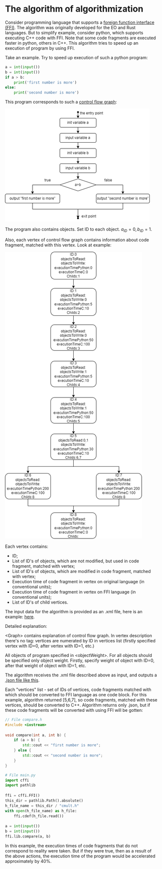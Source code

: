 # The algorithm of algorithmization

Сonsider programming language that supports a [foreign function interface (FFI)](https://levelup.gitconnected.com/what-is-ffi-foreign-function-interface-an-intuitive-explanation-7327444e347a). The algorithm was originally developed for the EO and Rust languages. But to simplify example, consider python, which supports executing C++ code with FFI. Note that some code fragments are executed faster in python, others in C++. This algorithm tries to speed up an execution of program by using FFI.

Take an example. Try to speed up execution of such a python program:

```py
a = int(input())
b = int(input())
if a > b:
    print('first number is more')
else:
    print('second number is more')
```

This program corresponds to such a [control flow graph](https://www.geeksforgeeks.org/software-engineering-control-flow-graph-cfg/):

![simple control flow graph](resources/simple_example_cfg.png)

The program also contains objects. Set ID to each object. $a_{ID}=0,b_{ID}=1$.

Also, each vertex of control flow graph contains information about code fragment, matched with this vertex. Look at example:

![parametrized control flow graph](resources/simple_example_cfg_parametrized.png)

Each vertex contains:
* ID;
* List of ID's of objects, which are not modified, but used in code fragment, matched with vertex;
* List of ID's of objects, which are modified in code fragment, matched with vertex;
* Execution time of code fragment in vertex on original language (in conventional units);
* Execution time of code fragment in vertex on FFI language (in conventional units);
* List of ID's of child vertices.

The input data for the algorithm is provided as an .xml file, here is an example: [here](test_examples/test_simple.xml).

Detailed explanation:

\<Graph> contains explanation of control flow graph. In vertex description there's no <ID> tag: vertices are numerated by ID in vertices list (firstly specified vertex with ID=0, after vertex with ID=1, etc.)

All objects of program specified in \<objectWeight>. For all objects should be specified only object weight. Firstly, specify weight of object with ID=0, after that weight of object with ID=1, etc.

The algorithm receives the .xml file described above as input, and outputs a [.json file like this](test_examples/result_simple.json).

Each "vertices" list - set of IDs of vertices, code fragments matched with which should be converted to FFI language as one code block. For this example, algorithm returned [5,6,7], so code fragments, matched with these vertices, should be converted to C++. Algorithm returns only .json, but if these code fragments will be converted with using FFI will be gotten:

```cpp
// File compare.h
#include <iostream>

void compare(int a, int b) {
    if (a > b) {
        std::cout << "first number is more";
    } else {
        std::cout << "second number is more";
    }
}
```

```py
# File main.py
import cffi
import pathlib

ffi = cffi.FFI()
this_dir = pathlib.Path().absolute()
h_file_name = this_dir / "cmult.h"
with open(h_file_name) as h_file:
    ffi.cdef(h_file.read())

a = int(input())
b = int(input())
ffi.lib.compare(a, b)
```

In this example, the execution times of code fragments that do not correspond to reality were taken. But if they were true, then as a result of the above actions, the execution time of the program would be accelerated approximately by 40%.